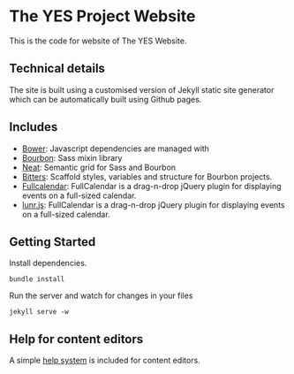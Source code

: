 # The YES Project Website

This is the code for website of The YES Website.

## Technical details

The site is built using a customised version of Jekyll static site generator which can be automatically built using Github pages.

## Includes

* [Bower](http://bourbon.io):
  Javascript dependencies are managed with
* [Bourbon](http://bourbon.io):
  Sass mixin library
* [Neat](http://neat.bourbon.io):
  Semantic grid for Sass and Bourbon
* [Bitters](http://bitters.bourbon.io):
  Scaffold styles, variables and structure for Bourbon projects.
* [Fullcalendar](http://fullcalendar.io/):
  FullCalendar is a drag-n-drop jQuery plugin for displaying events on a full-sized calendar.
* [lunr.js](http://fullcalendar.io/):
  FullCalendar is a drag-n-drop jQuery plugin for displaying events on a full-sized calendar.

## Getting Started

Install dependencies.
```
bundle install
```

Run the server and watch for changes in your files
```
jekyll serve -w
```

## Help for content editors

A simple [help system](/help) is included for content editors.
